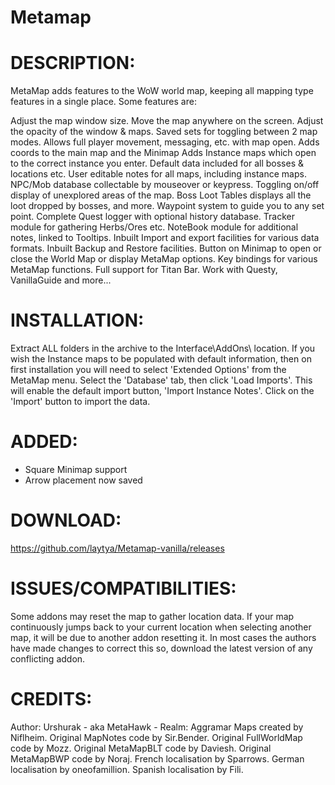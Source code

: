 # Metamap


DESCRIPTION:
============
MetaMap adds features to the WoW world map, keeping all mapping type features in a single place.
Some features are:

Adjust the map window size.
Move the map anywhere on the screen.
Adjust the opacity of the window & maps.
Saved sets for toggling between 2 map modes.
Allows full player movement, messaging, etc. with map open.
Adds coords to the main map and the Minimap
Adds Instance maps which open to the correct instance you enter.
Default data included for all bosses & locations etc.
User editable notes for all maps, including instance maps.
NPC/Mob database collectable by mouseover or keypress.
Toggling on/off display of unexplored areas of the map.
Boss Loot Tables displays all the loot dropped by bosses, and more.
Waypoint system to guide you to any set point.
Complete Quest logger with optional history database.
Tracker module for gathering Herbs/Ores etc.
NoteBook module for additional notes, linked to Tooltips.
Inbuilt Import and export facilities for various data formats.
Inbuilt Backup and Restore facilities.
Button on Minimap to open or close the World Map or display MetaMap options.
Key bindings for various MetaMap functions.
Full support for Titan Bar.
Work with Questy, VanillaGuide and more...

INSTALLATION:
=============
Extract ALL folders in the archive to the Interface\AddOns\ location. If you wish the Instance maps to be populated with default information, then on first installation you will need to select 'Extended Options' from the MetaMap menu. 
Select the 'Database' tab, then click 'Load Imports'. This will enable the default import button, 'Import Instance Notes'. Click on the 'Import' button to import the data. 

ADDED:
======

- Square Minimap support
- Arrow placement now saved


DOWNLOAD:
=========

https://github.com/laytya/Metamap-vanilla/releases

ISSUES/COMPATIBILITIES:
=======================
Some addons may reset the map to gather location data.
If your map continuously jumps back to your current location when selecting another map,
it will be due to another addon resetting it. In most cases the authors have made changes
to correct this so, download the latest version of any conflicting addon.

CREDITS:
========
Author: Urshurak - aka MetaHawk - Realm: Aggramar
Maps created by Niflheim.
Original MapNotes code by Sir.Bender.
Original FullWorldMap code by Mozz.
Original MetaMapBLT code by Daviesh.
Original MetaMapBWP code by Noraj.
French localisation by Sparrows.
German localisation by oneofamillion.
Spanish localisation by Fili.
